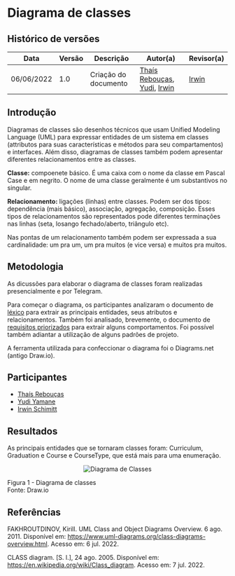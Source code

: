 # Diagrama de classes

## Histórico de versões
| Data       | Versão | Descrição            | Autor(a)                                                                                                                      | Revisor(a)                               |
| ---------- | ------ | -------------------- | ----------------------------------------------------------------------------------------------------------------------------- | ---------------------------------------- |
| 06/06/2022 | 1.0    | Criação do documento | [Thaís Rebouças](https://github.com/Thais-ra), [Yudi](https://github.com/yudi-azvd), [Irwin](https://github.com/irwinschmitt) | [Irwin](https://github.com/irwinschmitt) |


## Introdução

Diagramas de classes são desenhos técnicos que usam Unified Modeling Language 
(UML) para expressar entidades de um sistema em classes (attributos para suas 
características e métodos para seu compartamentos) e interfaces. Além disso, 
diagramas de classes também podem apresentar diferentes relacionamentos entre as
classes.

**Classe:** compoenete básico. É uma caixa com o nome da classe em Pascal Case
e em negrito. O nome de uma classe geralmente é um substantivos no singular.

**Relacionamento:** ligações (linhas) entre classes. Podem ser dos tipos: dependência
(mais básico), associação, agregação, composição. Esses tipos de relacionamentos são 
representados pode diferentes terminações nas linhas (seta, losango fechado/aberto,
triângulo etc). 

Nas pontas de um relacionamento também podem ser expressada a sua cardinalidade:
um pra um, um pra muitos (e vice versa) e muitos pra muitos.

## Metodologia

As dicussões para elaborar o diagrama de classes foram realizadas presencialmente
e por Telegram.

Para começar o diagrama, os participantes analizaram o documento de 
[léxico](../Base/AbordagemNaoEspecifica/lexico.md) para extrair as principais
entidades, seus atributos e relacionamentos. Também foi analisado, brevemente, o 
documento de [requisitos priorizados](../Base/AbordagemNaoEspecifica/priorizacao/moscow.md)
para extrair alguns comportamentos. Foi possível também adiantar a utilização
de alguns padrões de projeto.

A ferramenta utilizada para confeccionar o diagrama foi o Diagrams.net (antigo
Draw.io).

## Participantes

- [Thaís Rebouças](https://github.com/Thais-ra)
- [Yudi Yamane](https://github.com/yudi-azvd)
- [Irwin Schimitt](https://github.com/irwinschmitt)

## Resultados

As principais entidades que se tornaram classes foram: Curriculum, Graduation e 
Course e CourseType, que está mais para uma enumeração.

<p align = "center"> <img alt="Diagrama de Classes" src="images/modelagem/diagramas-estaticos-classes.png"/> </p>
Figura 1 - Diagrama de classes <br>
Fonte: Draw.io
</p>

## Referências

<!-- https://referenciabibliografica.net/a/pt-br/ref/abnt -->

FAKHROUTDINOV, Kirill. UML Class and Object Diagrams Overview. 6 ago. 2011. 
Disponível em: https://www.uml-diagrams.org/class-diagrams-overview.html. Acesso 
em: 6 jul. 2022.

CLASS diagram. [S. l.], 24 ago. 2005. Disponível em: 
https://en.wikipedia.org/wiki/Class_diagram. Acesso em: 7 jul. 2022.